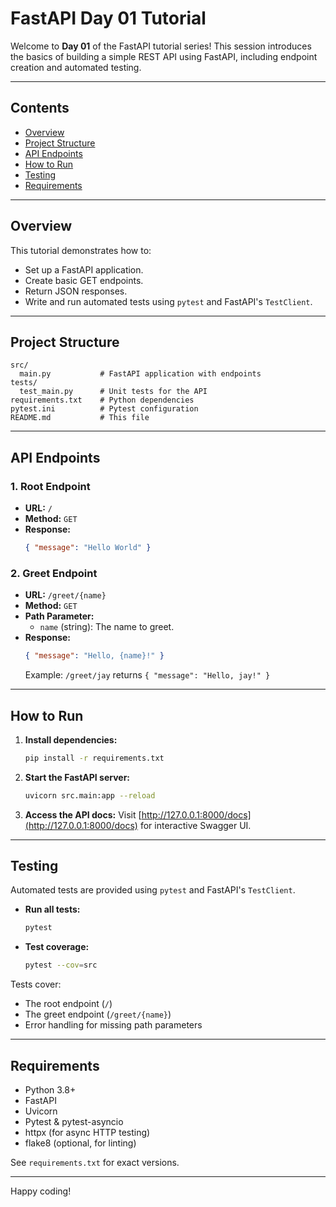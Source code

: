 # FastAPI Day 01 Tutorial

Welcome to **Day 01** of the FastAPI tutorial series! This session introduces the basics of building a simple REST API using FastAPI, including endpoint creation and automated testing.

---

## Contents

- [Overview](#overview)
- [Project Structure](#project-structure)
- [API Endpoints](#api-endpoints)
- [How to Run](#how-to-run)
- [Testing](#testing)
- [Requirements](#requirements)

---

## Overview

This tutorial demonstrates how to:

- Set up a FastAPI application.
- Create basic GET endpoints.
- Return JSON responses.
- Write and run automated tests using `pytest` and FastAPI's `TestClient`.

---

## Project Structure

```
src/
  main.py           # FastAPI application with endpoints
tests/
  test_main.py      # Unit tests for the API
requirements.txt    # Python dependencies
pytest.ini          # Pytest configuration
README.md           # This file
```

---

## API Endpoints

### 1. Root Endpoint

- **URL:** `/`
- **Method:** `GET`
- **Response:**
  ```json
  { "message": "Hello World" }
  ```

### 2. Greet Endpoint

- **URL:** `/greet/{name}`
- **Method:** `GET`
- **Path Parameter:**
  - `name` (string): The name to greet.
- **Response:**
  ```json
  { "message": "Hello, {name}!" }
  ```
  Example: `/greet/jay` returns `{ "message": "Hello, jay!" }`

---

## How to Run

1. **Install dependencies:**
   ```bash
   pip install -r requirements.txt
   ```

2. **Start the FastAPI server:**
   ```bash
   uvicorn src.main:app --reload
   ```

3. **Access the API docs:**
   Visit [http://127.0.0.1:8000/docs](http://127.0.0.1:8000/docs) for interactive Swagger UI.

---

## Testing

Automated tests are provided using `pytest` and FastAPI's `TestClient`.

- **Run all tests:**
  ```bash
  pytest
  ```

- **Test coverage:**
  ```bash
  pytest --cov=src
  ```

Tests cover:
- The root endpoint (`/`)
- The greet endpoint (`/greet/{name}`)
- Error handling for missing path parameters

---

## Requirements

- Python 3.8+
- FastAPI
- Uvicorn
- Pytest & pytest-asyncio
- httpx (for async HTTP testing)
- flake8 (optional, for linting)

See `requirements.txt` for exact versions.

---

Happy coding!
